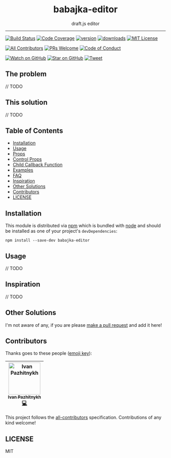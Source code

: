 <div align="center">
<h1>babajka-editor</h1>

<p>draft.js editor</p>
</div>

<hr />

[![Build Status][build-badge]][build]
[![Code Coverage][coverage-badge]][coverage]
[![version][version-badge]][package]
[![downloads][downloads-badge]][npmtrends]
[![MIT License][license-badge]][LICENSE]

[![All Contributors](https://img.shields.io/badge/all_contributors-1-orange.svg?style=flat-square)](#contributors)
[![PRs Welcome][prs-badge]][prs]
[![Code of Conduct][coc-badge]][coc]

[![Watch on GitHub][github-watch-badge]][github-watch]
[![Star on GitHub][github-star-badge]][github-star]
[![Tweet][twitter-badge]][twitter]

## The problem

// TODO

## This solution

// TODO

## Table of Contents

<!-- START doctoc generated TOC please keep comment here to allow auto update -->
<!-- DON'T EDIT THIS SECTION. It'll update automatically -->

- [Installation](#installation)
- [Usage](#usage)
- [Props](#props)
- [Control Props](#control-props)
- [Child Callback Function](#child-callback-function)
- [Examples](#examples)
- [FAQ](#faq)
- [Inspiration](#inspiration)
- [Other Solutions](#other-solutions)
- [Contributors](#contributors)
- [LICENSE](#license)

<!-- END doctoc generated TOC please keep comment here to allow auto update -->

## Installation

This module is distributed via [npm][npm] which is bundled with [node][node] and
should be installed as one of your project's `devDependencies`:

```
npm install --save-dev babajka-editor
```

## Usage

// TODO

## Inspiration

// TODO

## Other Solutions

I'm not aware of any, if you are please [make a pull request][prs] and add it
here!

## Contributors

Thanks goes to these people ([emoji key][emojis]):

<!-- ALL-CONTRIBUTORS-LIST:START - Do not remove or modify this section -->
<!-- prettier-ignore -->
| [<img src="https://avatars3.githubusercontent.com/u/11758660?v=4" width="100px;" alt="Ivan Pazhitnykh"/><br /><sub><b>Ivan Pazhitnykh</b></sub>](http://linkedin.com/in/drapegnik)<br />[💻](https://github.com/Drapegnik/babajka-editor/commits?author=Drapegnik "Code") |
| :---: |
<!-- ALL-CONTRIBUTORS-LIST:END -->

This project follows the [all-contributors][all-contributors] specification.
Contributions of any kind welcome!

## LICENSE

MIT

[npm]: https://www.npmjs.com/
[node]: https://nodejs.org
[build-badge]: https://img.shields.io/travis/kentcdodds/babajka-editor.svg?style=flat-square
[build]: https://travis-ci.org/kentcdodds/babajka-editor
[coverage-badge]: https://img.shields.io/codecov/c/github/kentcdodds/babajka-editor.svg?style=flat-square
[coverage]: https://codecov.io/github/kentcdodds/babajka-editor
[version-badge]: https://img.shields.io/npm/v/babajka-editor.svg?style=flat-square
[package]: https://www.npmjs.com/package/babajka-editor
[downloads-badge]: https://img.shields.io/npm/dm/babajka-editor.svg?style=flat-square
[npmtrends]: http://www.npmtrends.com/babajka-editor
[license-badge]: https://img.shields.io/npm/l/babajka-editor.svg?style=flat-square
[license]: https://github.com/kentcdodds/babajka-editor/blob/master/LICENSE
[prs-badge]: https://img.shields.io/badge/PRs-welcome-brightgreen.svg?style=flat-square
[prs]: http://makeapullrequest.com
[donate-badge]: https://img.shields.io/badge/$-support-green.svg?style=flat-square
[coc-badge]: https://img.shields.io/badge/code%20of-conduct-ff69b4.svg?style=flat-square
[coc]: https://github.com/kentcdodds/babajka-editor/blob/master/other/CODE_OF_CONDUCT.md
[github-watch-badge]: https://img.shields.io/github/watchers/kentcdodds/babajka-editor.svg?style=social
[github-watch]: https://github.com/kentcdodds/babajka-editor/watchers
[github-star-badge]: https://img.shields.io/github/stars/kentcdodds/babajka-editor.svg?style=social
[github-star]: https://github.com/kentcdodds/babajka-editor/stargazers
[twitter]: https://twitter.com/intent/tweet?text=Check%20out%20babajka-editor%20by%20%40kentcdodds%20https%3A%2F%2Fgithub.com%2Fkentcdodds%2Fbabajka-editor%20%F0%9F%91%8D
[twitter-badge]: https://img.shields.io/twitter/url/https/github.com/kentcdodds/babajka-editor.svg?style=social
[emojis]: https://github.com/kentcdodds/all-contributors#emoji-key
[all-contributors]: https://github.com/kentcdodds/all-contributors
